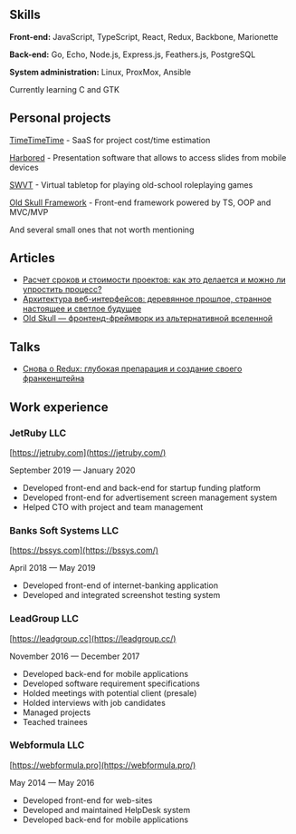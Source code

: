 ## Skills

**Front-end:** JavaScript, TypeScript, React, Redux, Backbone, Marionette

**Back-end:** Go, Echo, Node.js, Express.js, Feathers.js, PostgreSQL

**System administration:** Linux, ProxMox, Ansible

Currently learning C and GTK

## Personal projects

[TimeTimeTime](https://timetimeti.me/) - SaaS for project cost/time estimation

[Harbored](http://harbo.red/) - Presentation software that allows to access slides from mobile devices 

[SWVT](http://swvt.net/) - Virtual tabletop for playing old-school roleplaying games 

[Old Skull Framework](https://github.com/alexeyoganezov/oldskull) - Front-end framework powered by TS, OOP and MVC/MVP 

And several small ones that not worth mentioning

## Articles

- [Расчет сроков и стоимости проектов: как это делается и можно ли упростить процесс?](https://habr.com/en/post/351086/)
- [Архитектура веб-интерфейсов: деревянное прошлое, странное настоящее и светлое будущее](https://habr.com/en/post/456794/)
- [Old Skull — фронтенд-фреймворк из альтернативной вселенной](https://habr.com/en/post/583354/)

## Talks

- [Снова о Redux: глубокая препарация и создание своего франкенштейна](https://youtu.be/jRSA9B6OhHw)

## Work experience

### JetRuby LLC

[https://jetruby.com](https://jetruby.com/)

September 2019 — January 2020

- Developed front-end and back-end for startup funding platform
- Developed front-end for advertisement screen management system
- Helped CTO with project and team management

### Banks Soft Systems LLC

[https://bssys.com](https://bssys.com/)

April 2018 — May 2019

- Developed front-end of internet-banking application
- Developed and integrated screenshot testing system

### LeadGroup LLC

[https://leadgroup.cc](https://leadgroup.cc/)

November 2016 — December 2017

- Developed back-end for mobile applications
- Developed software requirement specifications
- Holded meetings with potential client (presale)
- Holded interviews with job candidates 
- Managed projects
- Teached trainees

### Webformula LLC

[https://webformula.pro](https://webformula.pro/)

May 2014 — May 2016

- Developed front-end for web-sites
- Developed and maintained HelpDesk system
- Developed back-end for mobile applications
